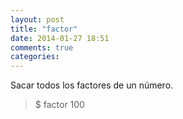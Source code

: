```yaml
---
layout: post
title: "factor"
date: 2014-01-27 18:51
comments: true
categories: 
---
```

Sacar todos los factores de un número.

>$ factor 100

